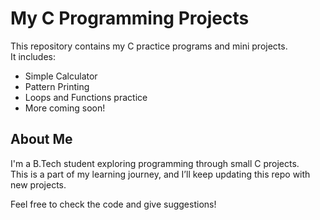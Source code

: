# My C Programming Projects

This repository contains my C practice programs and mini projects.  
It includes:

- Simple Calculator
- Pattern Printing
- Loops and Functions practice
- More coming soon!

## About Me

I'm a B.Tech student exploring programming through small C projects.  
This is a part of my learning journey, and I’ll keep updating this repo with new projects.

Feel free to check the code and give suggestions!
